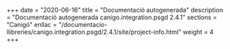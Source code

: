 +++
date        = "2020-06-16"
title       = "Documentació autogenerada"
description = "Documentació autogenerada canigo.integration.psgd 2.4.1"
sections    = "Canigó"
enllac		= "/documentacio-llibreries/canigo.integration.psgd/2.4.1/site/project-info.html"
weight      = 4
+++
